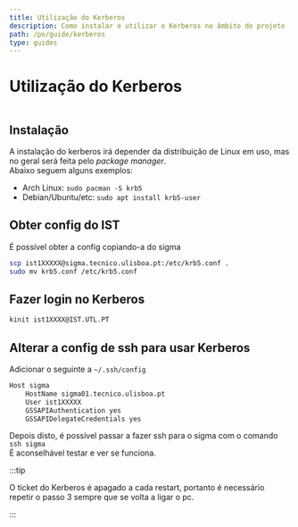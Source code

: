 ```yaml
---
title: Utilização do Kerberos
description: Como instalar e utilizar o Kerberos no âmbito do projeto
path: /po/guide/kerberos
type: guides
---
```


# Utilização do Kerberos

```toc

```

## Instalação

A instalação do kerberos irá depender da distribuição de Linux em uso, mas no geral será feita pelo _package manager_.  
Abaixo seguem alguns exemplos:

- Arch Linux: `sudo pacman -S krb5`
- Debian/Ubuntu/etc: `sudo apt install krb5-user`

## Obter config do IST

É possível obter a config copiando-a do sigma

```bash
scp ist1XXXXX@sigma.tecnico.ulisboa.pt:/etc/krb5.conf .
sudo mv krb5.conf /etc/krb5.conf
```

## Fazer login no Kerberos

```bash
kinit ist1XXXX@IST.UTL.PT
```

## Alterar a config de ssh para usar Kerberos

Adicionar o seguinte a `~/.ssh/config`

```bash
Host sigma
    HostName sigma01.tecnico.ulisboa.pt
    User ist1XXXXX
    GSSAPIAuthentication yes
    GSSAPIDelegateCredentials yes
```

Depois disto, é possível passar a fazer ssh para o sigma com o comando `ssh sigma`  
É aconselhável testar e ver se funciona.

:::tip

O ticket do Kerberos é apagado a cada restart, portanto é necessário repetir o passo 3 sempre que se volta a ligar o pc.

:::
